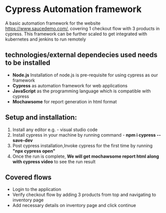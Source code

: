 # Cypress Automation framework

A basic automation framework for the website https://www.saucedemo.com/, covering 1 checkout flow with 3 products in cypress. This framework can be further scaled to get integrated with kubernetes and jenkins to run remotely

## technologies/external dependecies used needs to be installed

- **Node.js** Installation of node.js is pre-requisite for using cypress as our framework
- **Cypress** as automation framework for web applications
- **JavaScript** as the programming language which is compatible with cypress
- **Mochawsome** for report generation in html format

## Setup and installation:

1. Install any editor e.g. - visual studio code
2. Install cypress in your machine by running command - **npm i cypress --save-dev**
3. Post cypress installation,Invoke cypress for the first time by running **"npx cypress open"**
4. Once the run is complete, **We will get mochawsome report html along with cypress video** to see the run result

## Covered flows

- Login to the application
- Verify checkout flow by adding 3 products from top and navigating to inventory page
- Add necessary details on inventory page and click continue
